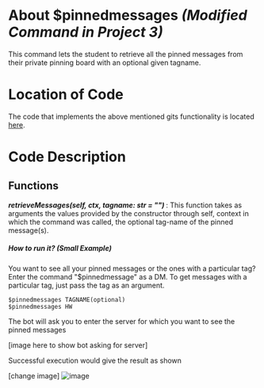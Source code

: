 # About $pinnedmessages _(Modified Command in Project 3)_

This command lets the student to retrieve all the pinned messages from their private pinning board with an optional given tagname.

# Location of Code

The code that implements the above mentioned gits functionality is located [here](https://github.com/lyonva/ClassMateBot/blob/main/cogs/pinning.py).

# Code Description

## Functions

<em> <b> retrieveMessages(self, ctx, tagname: str = "") </b> </em>: This function takes as arguments the values provided by the constructor through self, context in which the command was called, the optional tag-name of the pinned message(s).

##### How to run it? (Small Example)

You want to see all your pinned messages or the ones with a particular tag? Enter the command "$pinnedmessage" as a DM. To get messages with a particular tag, just pass the tag as an argument.

```
$pinnedmessages TAGNAME(optional)
$pinnedmessages HW
```

The bot will ask you to enter the server for which you want to see the pinned messages

[image here to show bot asking for server]

Successful execution would give the result as shown

[change image] ![image]()
